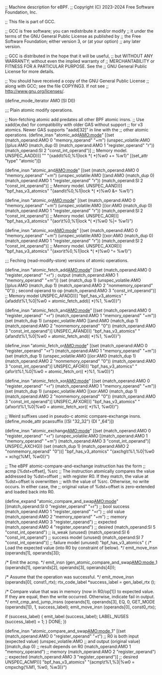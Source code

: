 ;; Machine description for eBPF.
;; Copyright (C) 2023-2024 Free Software Foundation, Inc.

;; This file is part of GCC.

;; GCC is free software; you can redistribute it and/or modify
;; it under the terms of the GNU General Public License as published by
;; the Free Software Foundation; either version 3, or (at your option)
;; any later version.

;; GCC is distributed in the hope that it will be useful,
;; but WITHOUT ANY WARRANTY; without even the implied warranty of
;; MERCHANTABILITY or FITNESS FOR A PARTICULAR PURPOSE.  See the
;; GNU General Public License for more details.

;; You should have received a copy of the GNU General Public License
;; along with GCC; see the file COPYING3.  If not see
;; <http://www.gnu.org/licenses/>.


(define_mode_iterator AMO [SI DI])

;;; Plain atomic modify operations.

;; Non-fetching atomic add predates all other BPF atomic insns.
;; Use xadd{w,dw} for compatibility with older GAS without support
;; for v3 atomics.  Newer GAS supports "aadd[32]" in line with the
;; other atomic operations.
(define_insn "atomic_add<AMO:mode>"
  [(set (match_operand:AMO 0 "memory_operand" "+m")
        (unspec_volatile:AMO
         [(plus:AMO (match_dup 0)
                    (match_operand:AMO 1 "register_operand" "r"))
          (match_operand:SI 2 "const_int_operand")] ;; Memory model.
         UNSPEC_AADD))]
  ""
  "{xadd<mop>\t%0,%1|lock *(<smop> *)%w0 += %w1}"
  [(set_attr "type" "atomic")])

(define_insn "atomic_and<AMO:mode>"
  [(set (match_operand:AMO 0 "memory_operand" "+m")
        (unspec_volatile:AMO
         [(and:AMO (match_dup 0)
                   (match_operand:AMO 1 "register_operand" "r"))
          (match_operand:SI 2 "const_int_operand")] ;; Memory model.
         UNSPEC_AAND))]
  "bpf_has_v3_atomics"
  "{aand<msuffix>\t%0,%1|lock *(<smop> *)%w0 &= %w1}")

(define_insn "atomic_or<AMO:mode>"
  [(set (match_operand:AMO 0 "memory_operand" "+m")
        (unspec_volatile:AMO
         [(ior:AMO (match_dup 0)
                   (match_operand:AMO 1 "register_operand" "r"))
          (match_operand:SI 2 "const_int_operand")] ;; Memory model.
         UNSPEC_AOR))]
  "bpf_has_v3_atomics"
  "{aor<msuffix>\t%0,%1|lock *(<smop> *)%w0 %|= %w1}")

(define_insn "atomic_xor<AMO:mode>"
  [(set (match_operand:AMO 0 "memory_operand" "+m")
        (unspec_volatile:AMO
         [(xor:AMO (match_dup 0)
                   (match_operand:AMO 1 "register_operand" "r"))
          (match_operand:SI 2 "const_int_operand")] ;; Memory model.
         UNSPEC_AXOR))]
  "bpf_has_v3_atomics"
  "{axor<msuffix>\t%0,%1|lock *(<smop> *)%w0 ^= %w1}")

;;; Feching (read-modify-store) versions of atomic operations.

(define_insn "atomic_fetch_add<AMO:mode>"
  [(set (match_operand:AMO 0 "register_operand" "=r") ; output
        (match_operand:AMO 1 "memory_operand" "+m"))
   (set (match_dup 1)
        (unspec_volatile:AMO
         [(plus:AMO (match_dup 1)
                    (match_operand:AMO 2 "nonmemory_operand" "0")) ; second operand to op
          (match_operand:AMO 3 "const_int_operand")] ;; Memory model
        UNSPEC_AFADD))]
  "bpf_has_v3_atomics"
  "{afadd<msuffix>\t%1,%0|%w0 = atomic_fetch_add((<smop> *)%1, %w0)}")

(define_insn "atomic_fetch_and<AMO:mode>"
  [(set (match_operand:AMO 0 "register_operand" "=r")
        (match_operand:AMO 1 "memory_operand" "+m"))
   (set (match_dup 1)
        (unspec_volatile:AMO
         [(and:AMO (match_dup 1)
                    (match_operand:AMO 2 "nonmemory_operand" "0"))
          (match_operand:AMO 3 "const_int_operand")]
         UNSPEC_AFAND))]
  "bpf_has_v3_atomics"
  "{afand<msuffix>\t%1,%0|%w0 = atomic_fetch_and((<smop> *)%1, %w0)}")

(define_insn "atomic_fetch_or<AMO:mode>"
  [(set (match_operand:AMO 0 "register_operand" "=r")
        (match_operand:AMO 1 "memory_operand" "+m"))
   (set (match_dup 1)
        (unspec_volatile:AMO
         [(ior:AMO (match_dup 1)
                   (match_operand:AMO 2 "nonmemory_operand" "0"))
          (match_operand:AMO 3 "const_int_operand")]
         UNSPEC_AFOR))]
  "bpf_has_v3_atomics"
  "{afor<msuffix>\t%1,%0|%w0 = atomic_fetch_or((<smop> *)%1, %w0)}")

(define_insn "atomic_fetch_xor<AMO:mode>"
  [(set (match_operand:AMO 0 "register_operand" "=r")
        (match_operand:AMO 1 "memory_operand" "+m"))
   (set (match_dup 1)
        (unspec_volatile:AMO
         [(xor:AMO (match_dup 1)
                   (match_operand:AMO 2 "nonmemory_operand" "0"))
          (match_operand:AMO 3 "const_int_operand")]
         UNSPEC_AFXOR))]
  "bpf_has_v3_atomics"
  "{afxor<msuffix>\t%1,%0|%w0 = atomic_fetch_xor((<smop> *)%1, %w0)}")

;; Weird suffixes used in pseudo-c atomic compare-exchange insns.
(define_mode_attr pcaxsuffix [(SI "32_32") (DI "_64")])

(define_insn "atomic_exchange<AMO:mode>"
  [(set (match_operand:AMO 0 "register_operand" "=r")
        (unspec_volatile:AMO
         [(match_operand:AMO 1 "memory_operand" "+m")
          (match_operand:AMO 3 "const_int_operand")]
         UNSPEC_AXCHG))
   (set (match_dup 1)
        (match_operand:AMO 2 "nonmemory_operand" "0"))]
  "bpf_has_v3_atomics"
  "{axchg<msuffix>\t%1,%0|%w0 = xchg<pcaxsuffix>(%M1, %w0)}")

;; The eBPF atomic-compare-and-exchange instruction has the form
;;   acmp [%dst+offset], %src
;; The instruction atomically compares the value addressed by %dst+offset
;; with register R0.  If they match, the value at %dst+offset is overwritten
;; with the value of %src.  Otherwise, no write occurs.  In either case, the
;; original value of %dst+offset is zero-extended and loaded back into R0.

(define_expand "atomic_compare_and_swap<AMO:mode>"
  [(match_operand:SI 0 "register_operand" "=r")    ;; bool success
   (match_operand:AMO 1 "register_operand" "=r")   ;; old value
   (match_operand:AMO 2 "memory_operand" "+m")     ;; memory
   (match_operand:AMO 3 "register_operand")        ;; expected
   (match_operand:AMO 4 "register_operand")        ;; desired
   (match_operand:SI 5 "const_int_operand")        ;; is_weak (unused)
   (match_operand:SI 6 "const_int_operand")        ;; success model (unused)
   (match_operand:SI 7 "const_int_operand")]       ;; failure model (unused)
  "bpf_has_v3_atomics"
{
  /* Load the expected value (into R0 by constraint of below).  */
  emit_move_insn (operands[1], operands[3]);

  /* Emit the acmp.  */
  emit_insn (gen_atomic_compare_and_swap<AMO:mode>_1 (operands[1], operands[2], operands[3], operands[4]));

  /* Assume that the operation was successful.  */
  emit_move_insn (operands[0], const1_rtx);
  rtx_code_label *success_label = gen_label_rtx ();

  /* Compare value that was in memory (now in R0/op[1]) to expected value.
     If they are equal, then the write occurred. Otherwise, indicate fail in output.  */
  emit_cmp_and_jump_insns (operands[1], operands[3], EQ, 0,
                           GET_MODE (operands[1]), 1, success_label);
  emit_move_insn (operands[0], const0_rtx);

  if (success_label)
    {
       emit_label (success_label);
       LABEL_NUSES (success_label) = 1;
    }
  DONE;
})

(define_insn "atomic_compare_and_swap<AMO:mode>_1"
  [(set (match_operand:AMO 0 "register_operand" "+t") ;; R0 is both input (expected value)
        (unspec_volatile:AMO                          ;;       and output (original value)
         [(match_dup 0)                               ;; result depends on R0
          (match_operand:AMO 1 "memory_operand")      ;; memory
          (match_operand:AMO 2 "register_operand")    ;; expected
          (match_operand:AMO 3 "register_operand")]   ;; desired
         UNSPEC_ACMP))]
  "bpf_has_v3_atomics"
  "{acmp<msuffix>\t%1,%3|%w0 = cmpxchg<pcaxsuffix>(%M1, %w0, %w3)}")
